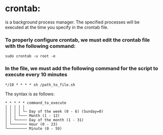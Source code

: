 # crontab:
is a background process manager. The specified processes will be executed at the time you specify in the crontab file.

###     To properly configure crontab, we must edit the crontab file with the following command:

```
sudo crontab -u root -e
```

### In the file, we must add the following command for the script to execute every 10 minutes 

```
*/10 * * * * sh /path_to_file.sh
```

The syntax is as follows:

```
* * * * * command_to_execute
│ │ │ │ │
│ │ │ │ └─ Day of the week (0 - 6) (Sunday=0)
│ │ │ └─── Month (1 - 12)
│ │ └───── Day of the month (1 - 31)
│ └─────── Hour (0 - 23)
└───────── Minute (0 - 59)
```
